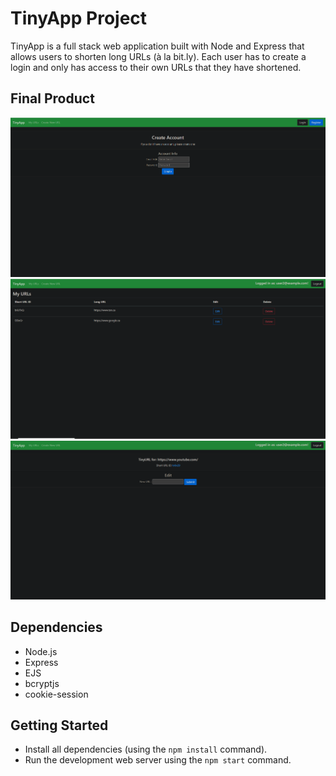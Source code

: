 # TinyApp Project

TinyApp is a full stack web application built with Node and Express that allows users to shorten long URLs (à la bit.ly).
Each user has to create a login and only has access to their own URLs that they have shortened.

## Final Product


!["Screenshot of Register Page"](https://github.com/robbiekthomas/tinyapp/blob/master/docs/register-page.PNG?raw=true)
!["Screenshot of URLs Page"](https://github.com/robbiekthomas/tinyapp/blob/master/docs/urls-page.PNG?raw=true)
!["Screenshot of Shortened URL Page"](https://github.com/robbiekthomas/tinyapp/blob/master/docs/shortened-url-page.PNG?raw=true)

## Dependencies

- Node.js
- Express
- EJS
- bcryptjs
- cookie-session

## Getting Started

- Install all dependencies (using the `npm install` command).
- Run the development web server using the `npm start` command.